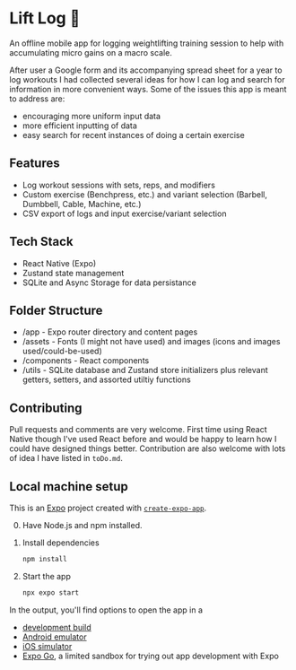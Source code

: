 # Lift Log 💪
An offline mobile app for logging weightlifting training session to help with accumulating micro gains on a macro scale.

After user a Google form and its accompanying spread sheet for a year to log workouts I had collected several ideas for how I can log and search for information in more convenient ways. Some of the issues this app is meant to address are:
- encouraging more uniform input data
- more efficient inputting of data
- easy search for recent instances of doing a certain exercise

## Features
- Log workout sessions with sets, reps, and modifiers
- Custom exercise (Benchpress, etc.) and variant selection (Barbell, Dumbbell, Cable, Machine, etc.)
- CSV export of logs and input exercise/variant selection

## Tech Stack
- React Native (Expo)
- Zustand state management
- SQLite and Async Storage for data persistance

## Folder Structure
- /app - Expo router directory and content pages
- /assets - Fonts (I might not have used) and images (icons and images used/could-be-used)
- /components - React components
- /utils - SQLite database and Zustand store initializers plus relevant getters, setters, and assorted utiltiy functions

## Contributing
Pull requests and comments are very welcome. First time using React Native though I've used React before and would be happy to learn how I could have designed things better. Contribution are also welcome with lots of idea I have listed in `toDo.md`.

## Local machine setup

This is an [Expo](https://expo.dev) project created with [`create-expo-app`](https://www.npmjs.com/package/create-expo-app).

0. Have Node.js and npm installed.

1. Install dependencies

   ```bash
   npm install
   ```

2. Start the app

   ```bash
   npx expo start
   ```

In the output, you'll find options to open the app in a

- [development build](https://docs.expo.dev/develop/development-builds/introduction/)
- [Android emulator](https://docs.expo.dev/workflow/android-studio-emulator/)
- [iOS simulator](https://docs.expo.dev/workflow/ios-simulator/)
- [Expo Go](https://expo.dev/go), a limited sandbox for trying out app development with Expo